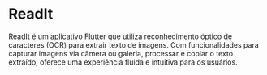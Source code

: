 # ReadIt
ReadIt é um aplicativo Flutter que utiliza reconhecimento óptico de caracteres (OCR) para extrair texto de imagens. Com funcionalidades para capturar imagens via câmera ou galeria, processar e copiar o texto extraído, oferece uma experiência fluida e intuitiva para os usuários.
